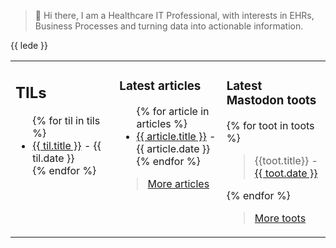 > 👋 Hi there, I am a Healthcare IT Professional, with interests in EHRs, Business Processes and turning data into actionable information.

{{ lede }}

<table><tr><td valign="top" width="33%">

## TILs

<ul>
{% for til in tils %}
  <li><a href="{{ til.url }}" target="_blank">{{ til.title }}</a> - {{ til.date }}</li>
{% endfor %}
</ul>


</td><td valign="top" width="34%">

### Latest articles

<ul>
{% for article in articles %}
  <li><a href="{{ article.url }}" target="_blank">{{ article.title }}</a> - {{ article.date }}</li>
{% endfor %}
</ul>

> <a href="https://ryancheley.com/" target="_blank">More articles</a>

</td><td valign="top" width="33%">

### Latest Mastodon toots

{% for toot in toots %}
  <blockquote>
  {{toot.title}}
  - <a href="{{ toot.url }}" target="_blank">{{ toot.date }}</a>
  </blockquote>
{% endfor %}

<br>

> <a href="https://mastodon.social/@ryancheley" target="_blank">More toots</a>


</td></tr></table>
